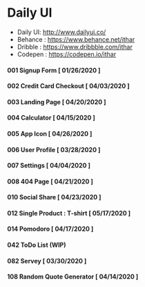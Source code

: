 # Daily UI

*  Daily UI: http://www.dailyui.co/
*  Behance : https://www.behance.net/ithar
*  Dribble : https://www.dribbble.com/ithar
*  Codepen : https://codepen.io/ithar

#### 001 Signup Form [ 01/26/2020 ]
#### 002 Credit Card Checkout [ 04/03/2020 ]
#### 003 Landing Page [ 04/20/2020 ]
#### 004 Calculator [ 04/15/2020 ]
#### 005 App Icon [ 04/26/2020 ]
#### 006 User Profile [ 03/28/2020 ]
#### 007 Settings [ 04/04/2020 ]
#### 008 404 Page [ 04/21/2020 ]
#### 010 Social Share [ 04/23/2020 ]
#### 012 Single Product : T-shirt [ 05/17/2020 ]
#### 014 Pomodoro [ 04/17/2020 ]
#### 042 ToDo List (WIP)
#### 082 Servey [ 03/30/2020 ]
#### 108 Random Quote Generator [ 04/14/2020 ]








